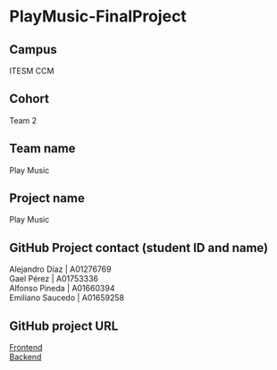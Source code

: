 # PlayMusic-FinalProject

## Campus
ITESM CCM

## Cohort
Team 2

## Team name
Play Music

## Project name
Play Music

## GitHub Project contact (student ID and name)
Alejandro Díaz | A01276769 \
Gael Pérez | A01753336 \
Alfonso Pineda | A01660394 \
Emiliano Saucedo | A01659258

## GitHub project URL
[Frontend](https://github.com/Gael210602/PlayMusic.git) \
[Backend](https://github.com/Gael210602/GameAPI.git)
